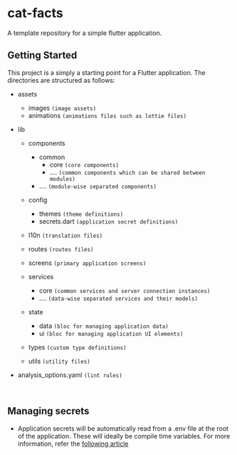 # cat-facts

A template repository for a simple flutter application.

## Getting Started

This project is a simply a starting point for a Flutter application. The directories are structured as follows:

- assets
    - images `(image assets)`
    - animations `(animations files such as lottie files)`

- lib
    - components
        - common
            - core  `(core components)`
            - .... `(common components which can be shared between modules)`
        - .... `(module-wise separated components)`

    - config
        - themes `(theme definitions)`
        - secrets.dart `(application secret definitions)`
    - l10n `(translation files)`
    - routes `(routes files)`
    - screens `(primary application screens)`
    - services 
        - core `(common services and server connection instances)`
        - .... `(data-wise separated services and their models)`
    - state 
        - data `(bloc for managing application data)`
        - ui `(bloc for managing application UI elements)`
    - types `(custom type definitions)`
    - utils `(utility files)`

- analysis_options.yaml `(lint rules)`

<br/>

## Managing secrets

- Application secrets will be automatically read from a .env file at the root of the application. These will ideally be compile time variables. For more information, refer the [following article](https://thiele.dev/blog/part-1-configure-a-flutter-app-with-dart-define-environment-variable/#:~:text=What%20does%20dart-define%20do,is%3A%20--dart-define%20!)

